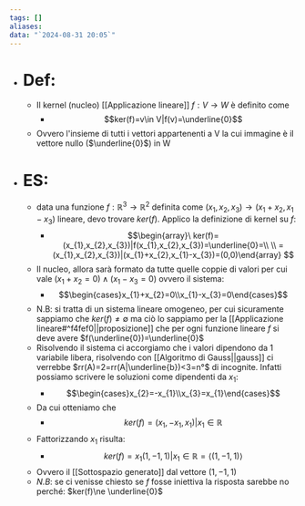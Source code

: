 ```yaml
---
tags: []
aliases: 
data: "`2024-08-31 20:05`"
---
```

- # Def:
	- Il kernel (nucleo) [[Applicazione lineare]] $f:V \rightarrow W$ è definito come
		- $$ker(f)=v\in V|f(v)=\underline{0}$$
	- Ovvero l'insieme di tutti i vettori appartenenti a V la cui immagine è il vettore nullo ($\underline{0}$) in W
- # ES:
	- data una funzione $f:\mathbb{R}^{3} \rightarrow \mathbb{R}^{2}$ definita come $(x_{1},x_{2},x_{3})\longrightarrow (x_{1}+x_{2},x_{1}-x_{3})$ lineare, devo trovare $ker(f)$. Applico la definizione di kernel su $f$:
		- $$\begin{array}\  ker(f)=(x_{1},x_{2},x_{3})|f(x_{1},x_{2},x_{3})=\underline{0}=\\ \\ =(x_{1},x_{2},x_{3})|(x_{1}+x_{2},x_{1}-x_{3})=(0,0)\end{array} $$ 
	- Il nucleo, allora sarà formato da tutte quelle coppie di valori per cui vale $(x_{1}+x_{2}=0)\wedge (x_{1}-x_{3}=0)$ ovvero il sistema: 
		- $$\begin{cases}x_{1}+x_{2}=0\\x_{1}-x_{3}=0\end{cases}$$
	- N.B: si tratta di un sistema lineare omogeneo, per cui sicuramente sappiamo che $ker(f)\ne \emptyset$ ma ciò lo sappiamo per la [[Applicazione lineare#^f4fef0||proposizione]] che per ogni funzione lineare $f$ si deve avere $f(\underline{0})=\underline{0}$
	- Risolvendo il sistema ci accorgiamo che i valori dipendono da 1 variabile libera, risolvendo con [[Algoritmo di Gauss||gauss]] ci verrebbe $rr(A)=2=rr(A|\underline{b})<3=n°$ di incognite. Infatti possiamo scrivere le soluzioni come dipendenti da $x_{1}$:
		- $$\begin{cases}x_{2}=-x_{1}\\x_{3}=x_{1}\end{cases}$$ 
	- Da cui otteniamo che 
		- $$ker(f)=(x_{1},-x_{1},x_{1})|x_{1}\in \mathbb{R}$$ 
	- Fattorizzando $x_{1}$ risulta: 
		- $$ker(f)=x_{1}(1,-1,1)|x_{1}\in \mathbb{R}=\langle{(1,-1,1)}\rangle$$
	- Ovvero il [[Sottospazio generato]] dal vettore $(1,-1,1)$ 
	- _N.B_: se ci venisse chiesto se $f$ fosse iniettiva la risposta sarebbe no perché: $ker(f)\ne \underline{0}$ 
 